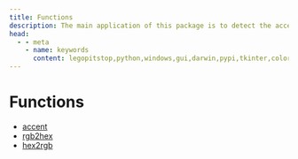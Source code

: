 ```yaml
---
title: Functions
description: The main application of this package is to detect the accent color from your GUI Python application and apply the needed adjustments to your interface.
head:
  - - meta
    - name: keywords
      content: legopitstop,python,windows,gui,darwin,pypi,tkinter,colordetect,pythonpackage
---
```


# Functions

- [accent](#accent)
- [rgb2hex](#rgb2hex)
- [hex2rgb](#hex2rgb)
